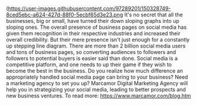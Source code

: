 (https://user-images.githubusercontent.com/97289201/150328749-8ced5ebc-a624-427d-88f0-5ecbf65d3e23.png
It's no secret that all the businesses, big or small, have turned their down sloping graphs into up sloping ones. The overall presence of business pages on social media has given them recognition in their respective industries and increased their overall credibility. But their mere presence isn't just enough for a constantly up stepping line diagram. There are more than 2 billion social media users and tons of business pages, so converting audiences to followers and followers to potential buyers is easier said than done. Social media is a competitive platform, and one needs to up their game if they wish to become the best in the business.   Do you realize how much difference an appropriately handled social media page can bring to your business? Need a marketing agency to set you up? Marcamor Digital Marketing Agency will help you in strategizing your social media, leading to better prospects and new business ventures. To read more:  https://www.marcamor.com/blog.htm
